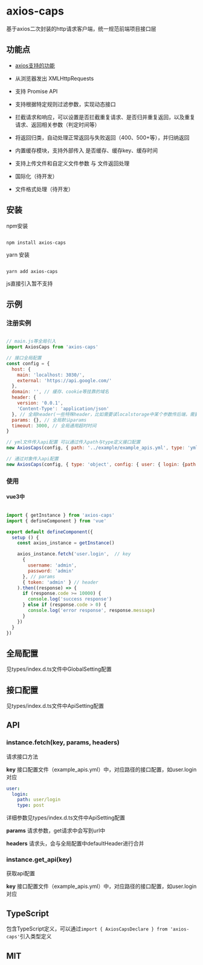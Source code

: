 # axios-caps

基于axios二次封装的http请求客户端，统一规范前端项目接口层

## 功能点

- [axios支持的功能](https://github.com/axios/axios/blob/5bc9ea24dd/README.md#features)

- 从浏览器发出 XMLHttpRequests

- 支持 Promise API

- 支持根据特定规则过滤参数，实现动态接口

- 拦截请求和响应，可以设置是否拦截重复请求、是否归并重复返回，以及重复请求、返回相关参数（判定时间等）

- 将返回归类，自动处理正常返回与失败返回（400、500+等），并归纳返回

- 内置缓存模块，支持外部传入 是否缓存、缓存key、缓存时间

- 支持上传文件和自定义文件参数 与 文件返回处理

- 国际化（待开发）

- 文件格式处理（待开发）

## 安装

npm安装

```console

npm install axios-caps

```

yarn 安装

```console

yarn add axios-caps

```

js直接引入暂不支持

## 示例

### 注册实例

```js

// main.js等全局引入
import AxiosCaps from 'axios-caps'

// 接口全局配置
const config = {
  host: {
    main: 'localhost: 3030/',
    external: 'https://api.google.com/'
  },
  domain: '', // 缓存、cookie等挂靠的域名
  header: {
    version: '0.0.1',
    'Content-Type': 'application/json'
  }, // 全局header(一些特殊header，比如需要读localstorage中某个参数传后端，需要自己二次封装)
  params: {}, // 全局默认params
  timeout: 3000, // 全局通用超时时间
}

// yml文件传入api配置 可以通过传入path与type定义接口配置
new AxiosCaps(config, { path: '../example/example_apis.yml', type: 'yml'})

// 通过对象传入api配置
new AxiosCaps(config, { type: 'object', config: { user: { login: {path: 'user/login', type: 'post'} } } })

```

### 使用

#### vue3中

```js

import { getInstance } from 'axios-caps'
import { defineComponent } from 'vue'

export default defineComponent({
  setup () {
    const axios_instance = getInstance()

    axios_instance.fetch('user.login',  // key
      {
        username: 'admin',
        password: 'admin'
      }, // params
      { token: 'admin' } // header
    ).then((response) => {
      if (response.code >= 10000) {
        console.log('success response')
      } else if (response.code > 0) {
        console.log('error response', response.message)
      }
    })
  }
})

```

## 全局配置

见types/index.d.ts文件中GlobalSetting配置

## 接口配置

见types/index.d.ts文件中ApiSetting配置

## API

### instance.fetch(key, params, headers)

请求接口方法

**key**
接口配置文件（example_apis.yml）中，对应路径的接口配置，如user.login对应

```yml
user:
  login:
    path: user/login
    type: post
```

详细参数见types/index.d.ts文件中ApiSetting配置

**params**
请求参数，get请求中会写到url中

**headers**
请求头，会与全局配置中defaultHeader进行合并

### instance.get_api(key)

获取api配置

**key**
接口配置文件（example_apis.yml）中，对应路径的接口配置，如user.login对应

## TypeScript

包含TypeScript定义，可以通过```import { AxiosCapsDeclare } from 'axios-caps'```引入类型定义

## MIT


